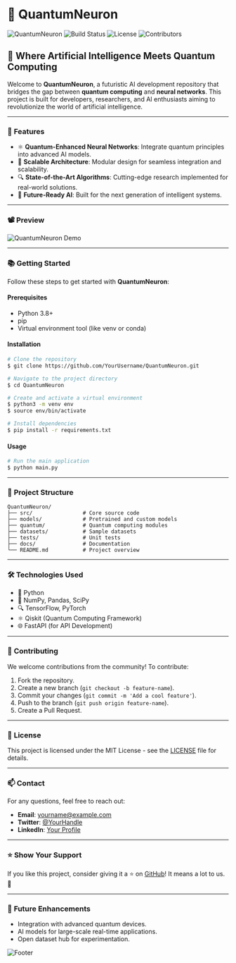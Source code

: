 # 🚀 **QuantumNeuron**

![QuantumNeuron](https://img.shields.io/badge/QuantumNeuron-AI%20for%20the%20Future-blueviolet?style=for-the-badge)
![Build Status](https://img.shields.io/badge/build-passing-brightgreen?style=flat-square)
![License](https://img.shields.io/badge/license-MIT-yellow?style=flat-square)
![Contributors](https://img.shields.io/badge/contributors-welcome-orange?style=flat-square)

## 🌌 **Where Artificial Intelligence Meets Quantum Computing**

Welcome to **QuantumNeuron**, a futuristic AI development repository that bridges the gap between **quantum computing** and **neural networks**. This project is built for developers, researchers, and AI enthusiasts aiming to revolutionize the world of artificial intelligence.

---

### 🌟 **Features**

- ⚛️ **Quantum-Enhanced Neural Networks**: Integrate quantum principles into advanced AI models.
- 🚀 **Scalable Architecture**: Modular design for seamless integration and scalability.
- 🔍 **State-of-the-Art Algorithms**: Cutting-edge research implemented for real-world solutions.
- 🧠 **Future-Ready AI**: Built for the next generation of intelligent systems.

---

### 📽️ **Preview**
![QuantumNeuron Demo](https://media.giphy.com/media/26gsqQxPQXHBiBEUU/giphy.gif)

---

### 📚 **Getting Started**

Follow these steps to get started with **QuantumNeuron**:

#### Prerequisites
- Python 3.8+
- pip
- Virtual environment tool (like venv or conda)

#### Installation
```bash
# Clone the repository
$ git clone https://github.com/YourUsername/QuantumNeuron.git

# Navigate to the project directory
$ cd QuantumNeuron

# Create and activate a virtual environment
$ python3 -m venv env
$ source env/bin/activate

# Install dependencies
$ pip install -r requirements.txt
```

#### Usage
```bash
# Run the main application
$ python main.py
```

---

### 📂 **Project Structure**

```
QuantumNeuron/
├── src/                # Core source code
├── models/             # Pretrained and custom models
├── quantum/            # Quantum computing modules
├── datasets/           # Sample datasets
├── tests/              # Unit tests
├── docs/               # Documentation
└── README.md           # Project overview
```

---

### 🛠️ **Technologies Used**

- 🐍 Python
- 🧮 NumPy, Pandas, SciPy
- 🔍 TensorFlow, PyTorch
- ⚛️ Qiskit (Quantum Computing Framework)
- 🌐 FastAPI (for API Development)

---

### 🤝 **Contributing**

We welcome contributions from the community! To contribute:

1. Fork the repository.
2. Create a new branch (`git checkout -b feature-name`).
3. Commit your changes (`git commit -m 'Add a cool feature'`).
4. Push to the branch (`git push origin feature-name`).
5. Create a Pull Request.

---

### 📜 **License**

This project is licensed under the MIT License - see the [LICENSE](LICENSE) file for details.

---

### 📫 **Contact**

For any questions, feel free to reach out:

- **Email**: yourname@example.com
- **Twitter**: [@YourHandle](https://twitter.com/YourHandle)
- **LinkedIn**: [Your Profile](https://linkedin.com/in/YourProfile)

---

### ⭐ **Show Your Support**

If you like this project, consider giving it a ⭐ on [GitHub](https://github.com/YourUsername/QuantumNeuron)! It means a lot to us. 💖

---

### 🔮 **Future Enhancements**

- Integration with advanced quantum devices.
- AI models for large-scale real-time applications.
- Open dataset hub for experimentation.

![Footer](https://media.giphy.com/media/xTiIzJSKB4l7xTouE8/giphy.gif)
